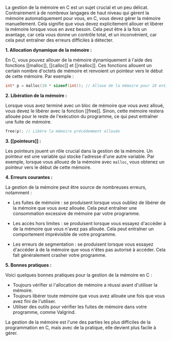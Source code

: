 La gestion de la mémoire en C est un sujet crucial et un peu délicat. Contrairement à de nombreux langages de haut niveau qui gèrent la mémoire automatiquement pour vous, en C, vous devez gérer la mémoire manuellement. Cela signifie que vous devez explicitement allouer et libérer la mémoire lorsque vous en avez besoin. Cela peut être à la fois un avantage, car cela vous donne un contrôle total, et un inconvénient, car cela peut entraîner des erreurs difficiles à détecter.

**1. Allocation dynamique de la mémoire :**

En C, vous pouvez allouer de la mémoire dynamiquement à l'aide des fonctions [[malloc]], [[calloc]] et [[realloc]]. Ces fonctions allouent un certain nombre d'octets de mémoire et renvoient un pointeur vers le début de cette mémoire. Par exemple :

```c
int* p = malloc(10 * sizeof(int)); // Alloue de la mémoire pour 10 entiers
```

**2. Libération de la mémoire :**

Lorsque vous avez terminé avec un bloc de mémoire que vous avez alloué, vous devez le libérer avec la fonction [[free]]. Sinon, cette mémoire restera allouée pour le reste de l'exécution du programme, ce qui peut entraîner une fuite de mémoire.

```c
free(p); // Libère la mémoire précédemment allouée
```

**3. [[pointeurs]] :**

Les pointeurs jouent un rôle crucial dans la gestion de la mémoire. Un pointeur est une variable qui stocke l'adresse d'une autre variable. Par exemple, lorsque vous allouez de la mémoire avec `malloc`, vous obtenez un pointeur vers le début de cette mémoire.

**4. Erreurs courantes :**

La gestion de la mémoire peut être source de nombreuses erreurs, notamment :

- Les fuites de mémoire : se produisent lorsque vous oubliez de libérer de la mémoire que vous avez allouée. Cela peut entraîner une consommation excessive de mémoire par votre programme.

- Les accès hors limites : se produisent lorsque vous essayez d'accéder à de la mémoire que vous n'avez pas allouée. Cela peut entraîner un comportement imprévisible de votre programme.

- Les erreurs de segmentation : se produisent lorsque vous essayez d'accéder à de la mémoire que vous n'êtes pas autorisé à accéder. Cela fait généralement crasher votre programme.

**5. Bonnes pratiques :**

Voici quelques bonnes pratiques pour la gestion de la mémoire en C :

- Toujours vérifier si l'allocation de mémoire a réussi avant d'utiliser la mémoire.
- Toujours libérer toute mémoire que vous avez allouée une fois que vous avez fini de l'utiliser.
- Utiliser des outils pour vérifier les fuites de mémoire dans votre programme, comme Valgrind.

La gestion de la mémoire est l'une des parties les plus difficiles de la programmation en C, mais avec de la pratique, elle devient plus facile à gérer.
